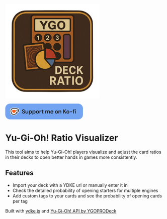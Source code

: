 <img src='./public/Icon.png' alt='Logo' width='300'>
<!-- link to website -->

<a id="Ko-fi" href="https://ko-fi.com/gsonkow" target="_blank"><img src='./src/assets/support_me_on_kofi_blue.png' alt="Support Me on Ko-fi" height='50'/></a>

# Yu-Gi-Oh! Ratio Visualizer

This tool aims to help Yu-Gi-Oh! players visualize and adjust the card ratios in their decks to open better hands in games more consistently.

## Features
- Import your deck with a YDKE url or manually enter it in
- Check the detailed probability of opening starters for multiple engines
- Add custom tags to your cards and see the probability of opening cards per tag

<!-- ## How to use -->



Built with <a href="https://www.npmjs.com/package/ydke" target='_blank'>ydke.js</a> and <a href='https://ygoprodeck.com/api-guide/' target='_blank'>Yu-Gi-Oh! API by YGOPRODeck</a> 